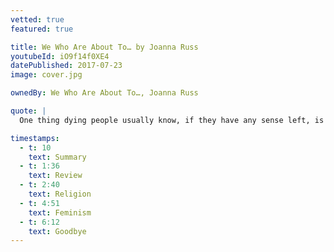 ```yaml
---
vetted: true
featured: true

title: We Who Are About To… by Joanna Russ
youtubeId: iO9f14f0XE4
datePublished: 2017-07-23
image: cover.jpg

ownedBy: We Who Are About To…, Joanna Russ

quote: |
  One thing dying people usually know, if they have any sense left, is what they want; and that is so rare in the human condition that it commands a certain kind of respect

timestamps:
  - t: 10
    text: Summary
  - t: 1:36
    text: Review
  - t: 2:40
    text: Religion
  - t: 4:51
    text: Feminism
  - t: 6:12
    text: Goodbye
---
```

